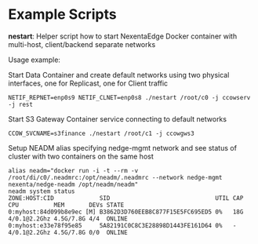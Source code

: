 # Example Scripts

**nestart**: Helper script how to start NexentaEdge Docker container with multi-host, client/backend separate networks

Usage example:

Start Data Container and create default networks using two physical interfaces, one for Replicast, one for Client traffic
```
NETIF_REPNET=enp0s9 NETIF_CLNET=enp0s8 ./nestart /root/c0 -j ccowserv -j rest
```

Start S3 Gateway Container service connecting to default networks
```
CCOW_SVCNAME=s3finance ./nestart /root/c1 -j ccowgws3
```

Setup NEADM alias specifying nedge-mgmt network and see status of cluster with two containers on the same host
```
alias neadm="docker run -i -t --rm -v /root/di/c0/.neadmrc:/opt/neadm/.neadmrc --network nedge-mgmt nexenta/nedge-neadm /opt/neadm/neadm"
neadm system status
ZONE:HOST:CID             SID                              UTIL CAP CPU          MEM       DEVs STATE
0:myhost:84d099b8e9ec [M] B3862D3D760EEB8C877F15E5FC695ED5 0%   18G 4/0.1@2.2Ghz 4.5G/7.8G 4/4  ONLINE
0:myhost:e33e78f95e85     5A82191C0C8C3E28898D1443FE161D64 0%   -   4/0.1@2.2Ghz 4.5G/7.8G 0/0  ONLINE
```
